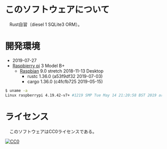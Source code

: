 ﻿# このソフトウェアについて

　Rust自習（diesel 1 SQLite3 ORM）。

# 開発環境

* <time datetime="2019-07-27T13:01:41+0900">2019-07-27</time>
* [Raspbierry pi](https://ja.wikipedia.org/wiki/Raspberry_Pi) 3 Model B+
    * [Raspbian](https://www.raspberrypi.org/downloads/raspbian/) 9.0 stretch 2018-11-13 Desktop
        * rustc 1.36.0 (a53f9df32 2019-07-03)
        * cargo 1.36.0 (c4fcfb725 2019-05-15)

```sh
$ uname -a
Linux raspberrypi 4.19.42-v7+ #1219 SMP Tue May 14 21:20:58 BST 2019 armv7l GNU/Linux
```

# ライセンス

　このソフトウェアはCC0ライセンスである。

[![CC0](http://i.creativecommons.org/p/zero/1.0/88x31.png "CC0")](http://creativecommons.org/publicdomain/zero/1.0/deed.ja)

